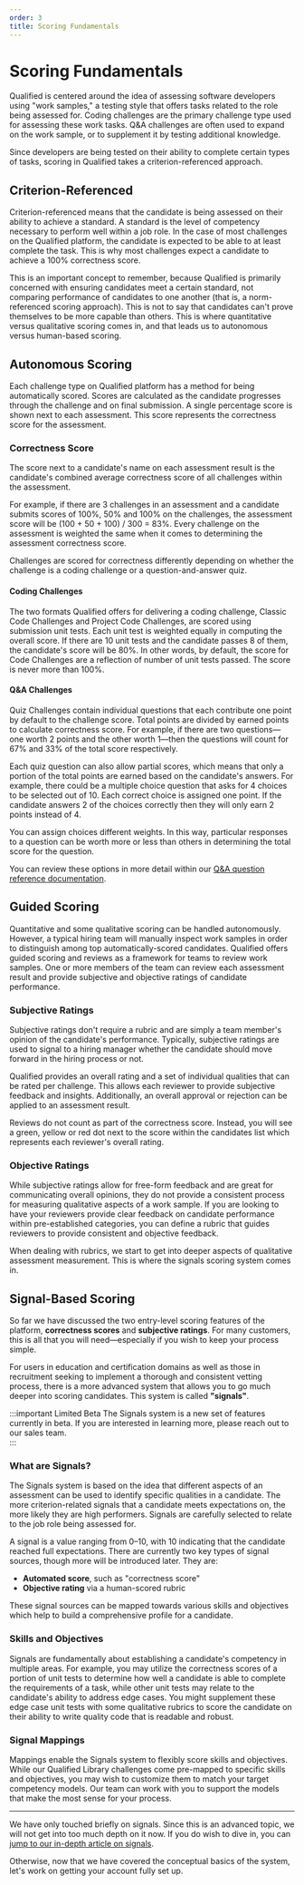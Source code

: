 ```yaml
---
order: 3
title: Scoring Fundamentals
---
```


# Scoring Fundamentals

Qualified is centered around the idea of assessing software developers using "work samples," a testing style that offers tasks related to the role being assessed for. Coding challenges are the primary challenge type used for assessing these work tasks. Q&A challenges are often used to expand on the work sample, or to supplement it by testing additional knowledge. 

Since developers are being tested on their ability to complete certain types of tasks, scoring in Qualified takes a criterion-referenced approach.

## Criterion-Referenced
Criterion-referenced means that the candidate is being assessed on their ability to achieve a standard. A standard is the level of competency necessary to perform well within a job role. In the case of most challenges on the Qualified platform, the candidate is expected to be able to at least complete the task. This is why most challenges expect a candidate to achieve a 100% correctness score. 

This is an important concept to remember, because Qualified is primarily concerned with ensuring candidates meet a certain standard, not comparing performance of candidates to one another (that is, a norm-referenced scoring approach). This is not to say that candidates can't prove themselves to be more capable than others. This is where quantitative versus qualitative scoring comes in, and that leads us to autonomous versus human-based scoring.    

## Autonomous Scoring
Each challenge type on Qualified platform has a method for being automatically scored. Scores are calculated as the candidate progresses through the challenge and on final submission. A single percentage score is shown next to each assessment. This score represents the correctness score for the assessment.  

### Correctness Score
The score next to a candidate's name on each assessment result is the candidate's combined average correctness score of all challenges within the assessment.

For example, if there are 3 challenges in an assessment and a candidate submits scores of 100%, 50% and 100% on the challenges, the assessment score will be (100 + 50 + 100) / 300 = 83%. Every challenge on the assessment is weighted the same when it comes to determining the assessment correctness score.  

Challenges are scored for correctness differently depending on whether the challenge is a coding challenge or a question-and-answer quiz.

#### Coding Challenges
The two formats Qualified offers for delivering a coding challenge, Classic Code Challenges and Project Code Challenges, are scored using submission unit tests. Each unit test is weighted equally in computing the overall score. If there are 10 unit tests and the candidate passes 8 of them, the candidate's score will be 80%. In other words, by default, the score for Code Challenges are a reflection of number of unit tests passed. The score is never more than 100%.  

#### Q&A Challenges
Quiz Challenges contain individual questions that each contribute one point by default to the challenge score. Total points are divided by earned points to calculate correctness score. For example, if there are two questions—one worth 2 points and the other worth 1—then the questions will count for 67% and 33% of the total score respectively.

Each quiz question can also allow partial scores, which means that only a portion of the total points are earned based on the candidate's answers. For example, there could be a multiple choice question that asks for 4 choices to be selected out of 10. Each correct choice is assigned one point. If the candidate answers 2 of the choices correctly then they will only earn 2 points instead of 4.

You can assign choices different weights. In this way, particular responses to a question can be worth more or less than others in determining the total score for the question.

You can review these options in more detail within our [Q&A question reference documentation](/reference/features/challenges/quiz/questions).

## Guided Scoring
Quantitative and some qualitative scoring can be handled autonomously. However, a typical hiring team will manually inspect work samples in order to distinguish among top automatically-scored candidates. Qualified offers guided scoring and reviews as a framework for teams to review work samples. One or more members of the team can review each assessment result and provide subjective and objective ratings of candidate performance.   

### Subjective Ratings
Subjective ratings don't require a rubric and are simply a team member's opinion of the candidate's performance. Typically, subjective ratings are used to signal to a hiring manager whether the candidate should move forward in the hiring process or not.  

Qualified provides an overall rating and a set of individual qualities that can be rated per challenge. This allows each reviewer to provide subjective feedback and insights. Additionally, an overall approval or rejection can be applied to an assessment result.

Reviews do not count as part of the correctness score. Instead, you will see a green, yellow or red dot next to the score within the candidates list which represents each reviewer's overall rating.

### Objective Ratings
While subjective ratings allow for free-form feedback and are great for communicating overall opinions, they do not provide a consistent process for measuring qualitative aspects of a work sample. If you are looking to have your reviewers provide clear feedback on candidate performance within pre-established categories, you can define a rubric that guides reviewers to provide consistent and objective feedback.

When dealing with rubrics, we start to get into deeper aspects of qualitative assessment measurement. This is where the signals scoring system comes in.    

## Signal-Based Scoring
So far we have discussed the two entry-level scoring features of the platform, **correctness scores** and **subjective ratings**. For many customers, this is all that you will need—especially if you wish to keep your process simple. 

For users in education and certification domains as well as those in recruitment seeking to implement a thorough and consistent vetting process, there is a more advanced system that allows you to go much deeper into scoring candidates. This system is called **"signals"**.

:::important Limited Beta
The Signals system is a new set of features currently in beta. If you are interested in learning more, please reach out to our sales team.  
:::

### What are Signals?
The Signals system is based on the idea that different aspects of an assessment can be used to identify specific qualities in a candidate. The more criterion-related signals that a candidate meets expectations on, the more likely they are high performers. Signals are carefully selected to relate to the job role being assessed for.

A signal is a value ranging from 0–10, with 10 indicating that the candidate reached full expectations. There are currently two key types of signal sources, though more will be introduced later. They are:

- **Automated score**, such as "correctness score"
- **Objective rating** via a human-scored rubric

These signal sources can be mapped towards various skills and objectives which help to build a comprehensive profile for a candidate. 

### Skills and Objectives
Signals are fundamentally about establishing a candidate's competency in multiple areas. For example, you may utilize the correctness scores of a portion of unit tests to determine how well a candidate is able to complete the requirements of a task, while other unit tests may relate to the candidate's ability to address edge cases. You might supplement these edge case unit tests with some qualitative rubrics to score the candidate on their ability to write quality code that is readable and robust.

### Signal Mappings
Mappings enable the Signals system to flexibly score skills and objectives. While our Qualified Library challenges come pre-mapped to specific skills and objectives, you may wish to customize them to match your target competency models. Our team can work with you to support the models that make the most sense for your process.  

------

We have only touched briefly on signals. Since this is an advanced topic, we will not get into too much depth on it now. If you do wish to dive in, you can [jump to our in-depth article on signals](/creating-content/scoring/signal-scoring).

Otherwise, now that we have covered the conceptual basics of the system, let's work on getting your account fully set up.
       

